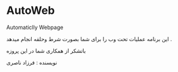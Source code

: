 # AutoWeb
Automaticlly Webpage

این برنامه عملیات تحت وب را برای شما بصورت شرط وحلقه انجام میدهد .

باتشکر از همکاری شما در این پروزه

نویسنده : فرزاد ناصری
